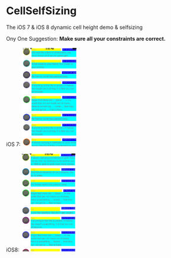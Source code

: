 # CellSelfSizing

The iOS 7 &amp; iOS 8 dynamic cell height demo &amp; selfsizing

Ony One Suggestion: **Make sure all your constraints are correct.**

iOS 7:
<img src="./Screenshot/1.png" width = "30%">

iOS8:
<img src="./Screenshot/2.png" width = "30%">


